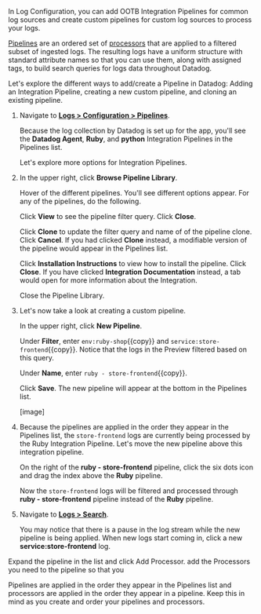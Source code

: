 In Log Configuration, you can add OOTB Integration Pipelines for common log sources and create custom pipelines for custom log sources to process your logs.

<a href="https://docs.datadoghq.com/logs/processing/pipelines/" target="_blank">Pipelines</a> are an ordered set of <a href="https://docs.datadoghq.com/logs/processing/processors/" target="_blank">processors</a> that are applied to a filtered subset of ingested logs. The resulting logs have a uniform structure with standard attribute names so that you can use them, along with assigned tags, to build search queries for logs data throughout Datadog.

Let's explore the different ways to add/create a Pipeline in Datadog: Adding an Integration Pipeline, creating a new custom pipeline, and cloning an existing pipeline.

1. Navigate to <a href="https://app.datadoghq.com/logs/pipelines/" target="_datadog">**Logs > Configuration > Pipelines**</a>.

    Because the log collection by Datadog is set up for the app, you'll see the **Datadog Agent**, **Ruby**, and **python** Integration Pipelines in the Pipelines list.

    Let's explore more options for Integration Pipelines.

2. In the upper right, click **Browse Pipeline Library**. 

    Hover of the different pipelines. You'll see different options appear. For any of the pipelines, do the following.
    
    Click **View** to see the pipeline filter query. Click **Close**. 
    
    Click **Clone** to update the filter query and name of of the pipeline clone. Click **Cancel**. If you had clicked **Clone** instead, a modifiable version of the pipeline would appear in the Pipelines list.
    
    Click **Installation Instructions** to view how to install the pipeline. Click **Close**. If you have clicked **Integration Documentation** instead, a tab would open for more information about the Integration.

    Close the Pipeline Library.

3. Let's now take a look at creating a custom pipeline. 

    In the upper right, click **New Pipeline**. 
    
    Under **Filter**, enter `env:ruby-shop`{{copy}} and `service:store-frontend`{{copy}}. Notice that the logs in the Preview filtered based on this query.

    Under **Name**, enter `ruby - store-frontend`{{copy}}.

    Click **Save**. The new pipeline will appear at the bottom in the Pipelines list. 

    [image]

4. Because the pipelines are applied in the order they appear in the Pipelines list, the `store-frontend` logs are currently being processed by the Ruby Integration Pipeline. Let's move the new pipeline above this integration pipeline. 

    On the right of the **ruby - store-frontend** pipeline, click the six dots icon and drag the index above the **Ruby** pipeline.

    Now the `store-frontend` logs will be filtered and processed through **ruby - store-frontend** pipeline instead of the **Ruby** pipeline.

5. Navigate to <a href="https://app.datadoghq.com/logs" target="_datadog">**Logs > Search**</a>. 

    You may notice that there is a pause in the log stream while the new pipeline is being applied. When new logs start coming in, click a new **service:store-frontend** log.

    

Expand the pipeline in the list and click Add Processor. add the Processors you need to the pipeline so that you   


Pipelines are applied in the order they appear in the Pipelines list and processors are applied in the order they appear in a pipeline. Keep this in mind as you create and order your pipelines and processors.
